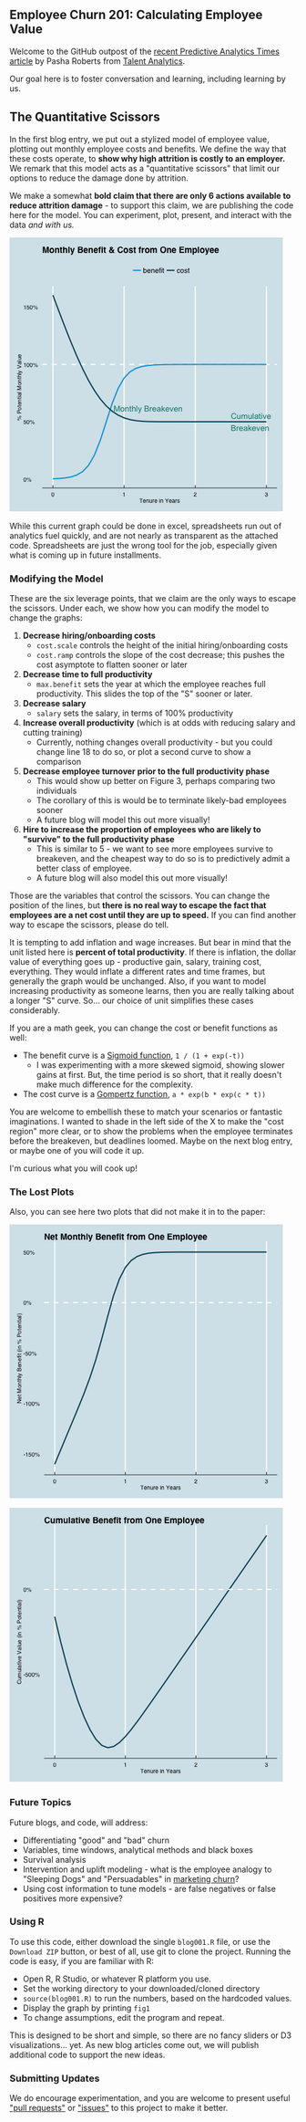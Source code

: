 ## Employee Churn 201: Calculating Employee Value

Welcome to the GitHub outpost of the [recent Predictive Analytics Times article][patimes] by Pasha Roberts from [Talent Analytics][ta].

Our goal here is to foster conversation and learning, including learning by us.

## The Quantitative Scissors
In the first blog entry, we put out a stylized model of employee value, plotting out monthly employee costs and benefits.
We define the way that these costs operate, to **show why high attrition is costly to an employer.**
We remark that this model acts as a "quantitative scissors" that limit our options to reduce the damage done by attrition.

We make a somewhat **bold claim that there are only 6 actions available to reduce attrition damage** - to support this claim,
we are publishing the code here for the model.  You can experiment, plot, present, and interact with the data *and with us.*

![Figure1][]

While this current graph could be done in excel, spreadsheets run out of analytics fuel quickly, and are not nearly as transparent as the attached code.
Spreadsheets are just the wrong tool for the job, especially given what is coming up in future installments.

### Modifying the Model

These are the six leverage points, that we claim are the only ways to escape the scissors.  Under each, we show how you can modify the model to change the graphs:

1. **Decrease hiring/onboarding costs**
	- `cost.scale` controls the height of the initial hiring/onboarding costs
	- `cost.ramp` controls the slope of the cost decrease; this pushes the cost asymptote to flatten sooner or later
2. **Decrease time to full productivity**
	- `max.benefit` sets the year at which the employee reaches full productivity.  This slides the top of the "S" sooner or later.
3. **Decrease salary**
	- `salary` sets the salary, in terms of 100% productivity
4. **Increase overall productivity** (which is at odds with reducing salary and cutting training)
	- Currently, nothing changes overall productivity - but you could change line 18 to do so, or plot a second curve to show a comparison
5. **Decrease employee turnover prior to the full productivity phase**
	- This would show up better on Figure 3, perhaps comparing two individuals
	- The corollary of this is would be to terminate likely-bad employees sooner
	- A future blog will model this out more visually!
6. **Hire to increase the proportion of employees who are likely to "survive" to the full productivity phase**
	- This is similar to 5 - we want to see more employees survive to breakeven, and the cheapest way to do so is to predictively admit a better class of employee.
	- A future blog will also model this out more visually!

Those are the variables that control the scissors.
You can change the position of the lines, but **there is no real way to escape the fact that employees are a net cost until they are up to speed.**
If you can find another way to escape the scissors, please do tell.

It is tempting to add inflation and wage increases.
But bear in mind that the unit listed here is **percent of total productivity**.
If there is inflation, the dollar value of everything goes up - productive gain, salary, training cost, everything.
They would inflate a different rates and time frames, but generally the graph would be unchanged.
Also, if you want to model increasing productivity as someone learns, then you are really talking about a longer "S" curve.
So... our choice of unit simplifies these cases considerably.

If you are a math geek, you can change the cost or benefit functions as well:

- The benefit curve is a [Sigmoid function][sigmoid], `1 / (1 + exp(-t))`
	- I was experimenting with a more skewed sigmoid, showing slower gains at first.  But, the time period is so short, that it really doesn't make much difference for the complexity.
- The cost curve is a [Gompertz function][gompertz], `a * exp(b * exp(c * t))`

You are welcome to embellish these to match your scenarios or fantastic imaginations.
I wanted to shade in the left side of the X to make the "cost region" more clear, or to show the problems when the employee terminates before the breakeven, but deadlines loomed.  Maybe on the next blog entry, or maybe one of you will code it up.

I'm curious what you will cook up!

### The Lost Plots

Also, you can see here two plots that did not make it in to the paper:

![Figure2][]

![Figure3][]

### Future Topics

Future blogs, and code, will address:

- Differentiating "good" and "bad" churn
- Variables, time windows, analytical methods and black boxes
- Survival analysis
- Intervention and uplift modeling - what is the employee analogy to "Sleeping Dogs" and "Persuadables" in [marketing churn][mktchurn]?
- Using cost information to tune models - are false negatives or false positives more expensive?

### Using R

To use this code, either download the single `blog001.R` file, or use the `Download ZIP` button, or best of all, use git to clone the project.
Running the code is easy, if you are familiar with R:

- Open R, R Studio, or whatever R platform you use.
- Set the working directory to your downloaded/cloned directory
- `source(blog001.R)` to run the numbers, based on the hardcoded values.
- Display the graph by printing `fig1`
- To change assumptions, edit the program and repeat.

This is designed to be short and simple, so there are no fancy sliders or D3 visualizations... yet.
As new blog articles come out, we will publish additional code to support the new ideas.

### Submitting Updates

We do encourage experimentation, and you are welcome to present useful ["pull requests"][pullreq] or ["issues"][issues] to this project to make it better.



[patimes]: http://www.predictiveanalyticsworld.com/patimes/employee-churn-201-calculating-employee-value/
[ta]: http://www.talentanalytics.com
[sigmoid]: http://en.wikipedia.org/wiki/Sigmoid_function
[gompertz]: http://en.wikipedia.org/wiki/Gompertz_curve
[mktchurn]: http://stochasticsolutions.com/pdf/SavedAndDrivenAway.pdf
[pullreq]: https://github.com/talentanalytics/churn201/pulls
[issues]: https://github.com/talentanalytics/churn201/issues 
[Figure1]: figure_1.png "Figure 1: Monthly Cost & Benefit from One Employee"
[Figure2]: figure_2.png "Figure 2: Net Monthly Benefit from One Employee"
[Figure3]: figure_3.png "Figure 3: Cumulative Benefit from One Employee"
